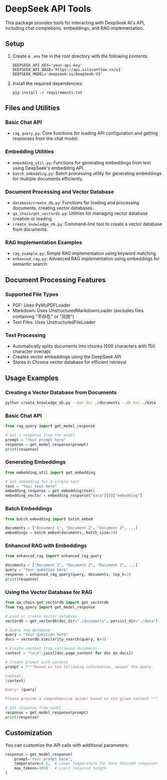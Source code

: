 # DeepSeek API Tools

This package provides tools for interacting with DeepSeek AI's API, including chat completions, embeddings, and RAG implementation.

## Setup

1. Create a `.env` file in the root directory with the following contents:
   ```
   DEEPSEEK_API_KEY='your-api-key'
   DEEPSEEK_API_BASE='https://api.siliconflow.cn/v1'
   DEEPSEEK_MODEL='deepseek-ai/DeepSeek-V3'
   ```

2. Install the required dependencies:
   ```
   pip install -r requirements.txt
   ```

## Files and Utilities

### Basic Chat API
- `rag_query.py`: Core functions for loading API configuration and getting responses from the chat model.

### Embedding Utilities
- `embedding_util.py`: Functions for generating embeddings from text using DeepSeek's embedding API.
- `batch_embedding.py`: Batch processing utility for generating embeddings for multiple documents efficiently.

### Document Processing and Vector Database
- `database/create_db.py`: Functions for loading and processing documents, creating vector databases.
- `qa_chain/get_vectordb.py`: Utilities for managing vector database creation or loading.
- `create_knowledge_db.py`: Command-line tool to create a vector database from documents.

### RAG Implementation Examples
- `rag_example.py`: Simple RAG implementation using keyword matching.
- `enhanced_rag.py`: Advanced RAG implementation using embeddings for semantic search.

## Document Processing Features

### Supported File Types
- PDF: Uses PyMuPDFLoader
- Markdown: Uses UnstructuredMarkdownLoader (excludes files containing "不存在" or "风控")
- Text Files: Uses UnstructuredFileLoader

### Text Processing
- Automatically splits documents into chunks (500 characters with 150 character overlap)
- Creates vector embeddings using the DeepSeek API
- Stores in Chroma vector database for efficient retrieval

## Usage Examples

### Creating a Vector Database from Documents
```bash
python create_knowledge_db.py --doc_dir ./documents --db_dir ./data
```

### Basic Chat API
```python
from rag_query import get_model_response

# Get a response from the model
prompt = "Your prompt here"
response = get_model_response(prompt)
print(response)
```

### Generating Embeddings
```python
from embedding_util import get_embedding

# Get embedding for a single text
text = "Your text here"
embedding_response = get_embedding(text)
embedding_vector = embedding_response["data"][0]["embedding"]
```

### Batch Embeddings
```python
from batch_embedding import batch_embed

documents = ["Document 1", "Document 2", "Document 3", ...]
embeddings = batch_embed(documents, batch_size=10)
```

### Enhanced RAG with Embeddings
```python
from enhanced_rag import enhanced_rag_query

documents = ["Document 1", "Document 2", "Document 3", ...]
query = "Your question here"
response = enhanced_rag_query(query, documents, top_k=3)
print(response)
```

### Using the Vector Database for RAG
```python
from qa_chain.get_vectordb import get_vectordb
from rag_query import get_model_response

# Load or create vector database
vectordb = get_vectordb(doc_dir="./documents", persist_dir="./data")

# Query the database
query = "Your question here"
docs = vectordb.similarity_search(query, k=3)

# Create context from retrieved documents
context = "\n\n".join([doc.page_content for doc in docs])

# Create prompt with context
prompt = f"""Based on the following information, answer the query.

Context:
{context}

Query: {query}

Please provide a comprehensive answer based on the given context."""

# Get response from model
response = get_model_response(prompt)
print(response)
```

## Customization

You can customize the API calls with additional parameters:

```python
response = get_model_response(
    prompt="Your prompt here",
    temperature=0.5,  # Lower temperature for more focused responses
    max_tokens=1000   # Limit response length
)
``` 